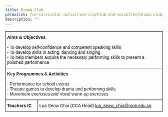 ```yaml
---
title: Drama Club
permalink: /co-curricular-activities-cca/club-and-societies/drama-club/
description: ""
---
```

<style type="text/css">
.tg  {border-collapse:collapse;border-spacing:0;}
.tg td{border-color:black;border-style:solid;border-width:1px;font-family:Arial, sans-serif;font-size:14px;
  overflow:hidden;padding:10px 5px;word-break:normal;}
.tg th{border-color:black;border-style:solid;border-width:1px;font-family:Arial, sans-serif;font-size:14px;
  font-weight:normal;overflow:hidden;padding:10px 5px;word-break:normal;}
.tg .tg-0lax{text-align:left;vertical-align:top}
</style>
<table class="tg">
<thead>
  <tr>
    <th class="tg-0lax" colspan="2"><span style="font-weight:700;font-style:normal">Aims &amp; Objectives</span><br><br><span style="font-weight:normal">- To develop self-confidence and competent speaking skills</span><br><span style="font-weight:normal">- To develop skills in acting, dancing and singing</span><br><span style="font-weight:normal">- To help members acquire the necessary performing skills to present a polished performance</span></th>
  </tr>
</thead>
<tbody>
  <tr>
    <td class="tg-0lax" colspan="2"><span style="font-weight:bold">Key Programmes &amp; Activities</span><br><br>- Performance for school events<br>- Theatre games to develop drama and performing skills<br>- Movement exercises and Vocal warm-up exercises<br></td>
  </tr>
  <tr>
    <td class="tg-0lax"><span style="font-weight:bold;font-style:normal">Teachers IC</span></td>
    <td class="tg-0lax"><span style="font-weight:400;font-style:normal">Lua Seow Chin (CCA Head) </span><a href="mailto:lua_seow_chin@moe.edu.sg" target="_blank" rel="noopener noreferrer">lua_seow_chin@moe.edu.sg</a><br></td>
  </tr>
</tbody>
</table>
